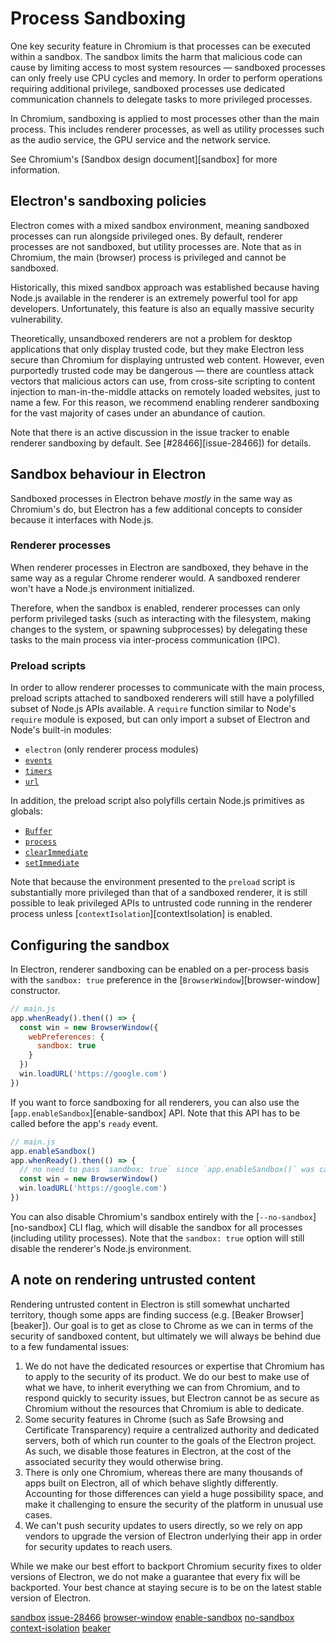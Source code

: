 # Process Sandboxing

One key security feature in Chromium is that processes can be executed within a sandbox.
The sandbox limits the harm that malicious code can cause by limiting access to most
system resources — sandboxed processes can only freely use CPU cycles and memory.
In order to perform operations requiring additional privilege, sandboxed processes
use dedicated communication channels to delegate tasks to more privileged processes.

In Chromium, sandboxing is applied to most processes other than the main process.
This includes renderer processes, as well as utility processes such as the audio service,
the GPU service and the network service.

See Chromium's [Sandbox design document][sandbox] for more information.

## Electron's sandboxing policies

Electron comes with a mixed sandbox environment, meaning sandboxed processes can run
alongside privileged ones. By default, renderer processes are not sandboxed, but
utility processes are. Note that as in Chromium, the main (browser) process is
privileged and cannot be sandboxed.

Historically, this mixed sandbox approach was established because having Node.js available
in the renderer is an extremely powerful tool for app developers. Unfortunately, this
feature is also an equally massive security vulnerability.

Theoretically, unsandboxed renderers are not a problem for desktop applications that
only display trusted code, but they make Electron less secure than Chromium for
displaying untrusted web content. However, even purportedly trusted code may be
dangerous — there are countless attack vectors that malicious actors can use, from
cross-site scripting to content injection to man-in-the-middle attacks on remotely loaded
websites, just to name a few. For this reason, we recommend enabling renderer sandboxing
for the vast majority of cases under an abundance of caution.

<!--TODO: update this guide when #28466 is either solved or closed -->
Note that there is an active discussion in the issue tracker to enable renderer sandboxing
by default. See [#28466][issue-28466]) for details.

## Sandbox behaviour in Electron

Sandboxed processes in Electron behave _mostly_ in the same way as Chromium's do, but
Electron has a few additional concepts to consider because it interfaces with Node.js.

### Renderer processes

When renderer processes in Electron are sandboxed, they behave in the same way as a
regular Chrome renderer would. A sandboxed renderer won't have a Node.js
environment initialized.

<!-- TODO(erickzhao): when we have a solid guide for IPC, link it here -->
Therefore, when the sandbox is enabled, renderer processes can only perform privileged
tasks (such as interacting with the filesystem, making changes to the system, or spawning
subprocesses) by delegating these tasks to the main process via inter-process
communication (IPC).

### Preload scripts

In order to allow renderer processes to communicate with the main process, preload
scripts attached to sandboxed renderers will still have a polyfilled subset of Node.js
APIs available. A `require` function similar to Node's `require` module is exposed,
but can only import a subset of Electron and Node's built-in modules:

* `electron` (only renderer process modules)
* [`events`](https://nodejs.org/api/events.html)
* [`timers`](https://nodejs.org/api/timers.html)
* [`url`](https://nodejs.org/api/url.html)

In addition, the preload script also polyfills certain Node.js primitives as globals:

* [`Buffer`](https://nodejs.org/api/Buffer.html)
* [`process`](../api/process.md)
* [`clearImmediate`](https://nodejs.org/api/timers.html#timers_clearimmediate_immediate)
* [`setImmediate`](https://nodejs.org/api/timers.html#timers_setimmediate_callback_args)

Note that because the environment presented to the `preload` script is substantially
more privileged than that of a sandboxed renderer, it is still possible to leak
privileged APIs to untrusted code running in the renderer process unless
[`contextIsolation`][contextIsolation] is enabled.

## Configuring the sandbox

In Electron, renderer sandboxing can be enabled on a per-process basis with
the `sandbox: true` preference in the [`BrowserWindow`][browser-window] constructor.

```js
// main.js
app.whenReady().then(() => {
  const win = new BrowserWindow({
    webPreferences: {
      sandbox: true
    }
  })
  win.loadURL('https://google.com')
})
```

If you want to force sandboxing for all renderers, you can also use the
[`app.enableSandbox`][enable-sandbox] API. Note that this API has to be called before the
app's `ready` event.

```js
// main.js
app.enableSandbox()
app.whenReady().then(() => {
  // no need to pass `sandbox: true` since `app.enableSandbox()` was called.
  const win = new BrowserWindow()
  win.loadURL('https://google.com')
})
```

You can also disable Chromium's sandbox entirely with the [`--no-sandbox`][no-sandbox]
CLI flag, which will disable the sandbox for all processes (including utility processes).
Note that the `sandbox: true` option will still disable the renderer's Node.js
environment.

## A note on rendering untrusted content

Rendering untrusted content in Electron is still somewhat uncharted territory,
though some apps are finding success (e.g. [Beaker Browser][beaker]).
Our goal is to get as close to Chrome as we can in terms of the security of
sandboxed content, but ultimately we will always be behind due to a few fundamental
issues:

1. We do not have the dedicated resources or expertise that Chromium has to
   apply to the security of its product. We do our best to make use of what we
   have, to inherit everything we can from Chromium, and to respond quickly to
   security issues, but Electron cannot be as secure as Chromium without the
   resources that Chromium is able to dedicate.
2. Some security features in Chrome (such as Safe Browsing and Certificate
   Transparency) require a centralized authority and dedicated servers, both of
   which run counter to the goals of the Electron project. As such, we disable
   those features in Electron, at the cost of the associated security they
   would otherwise bring.
3. There is only one Chromium, whereas there are many thousands of apps built
   on Electron, all of which behave slightly differently. Accounting for those
   differences can yield a huge possibility space, and make it challenging to
   ensure the security of the platform in unusual use cases.
4. We can't push security updates to users directly, so we rely on app vendors
   to upgrade the version of Electron underlying their app in order for
   security updates to reach users.

While we make our best effort to backport Chromium security fixes to older
versions of Electron, we do not make a guarantee that every fix will be
backported. Your best chance at staying secure is to be on the latest stable
version of Electron.

[sandbox](https://chromium.googlesource.com/chromium/src/+/master/docs/design/sandbox.md)
[issue-28466](https://github.com/electron/electron/issues/28466)
[browser-window](../api/browser-window.md)
[enable-sandbox](../api/app.md#appenablesandbox)
[no-sandbox](../api/command-line-switches.md#--no-sandbox)
[context-isolation](./context-isolation.md)
[beaker](https://github.com/beakerbrowser/beaker)
